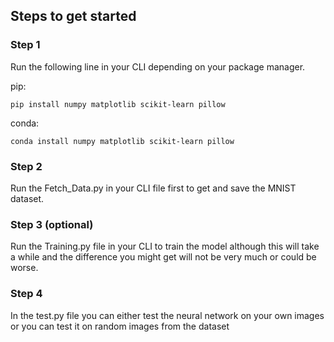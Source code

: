 ## Steps to get started

### Step 1
Run the following line in your CLI depending on your package manager.

pip:
```
pip install numpy matplotlib scikit-learn pillow
```
conda:
```
conda install numpy matplotlib scikit-learn pillow
```
### Step 2
Run the Fetch_Data.py in your CLI file first to get and save the MNIST dataset.

### Step 3 (optional)
Run the Training.py file in your CLI to train the model although this will take a while and the difference you might get will not be very much or could be worse.

### Step 4
In the test.py file you can either test the neural network on your own images or you can test it on random images from the dataset
